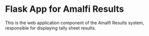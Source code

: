 # Flask App for Amalfi Results

This is the web application component of the Amalfi Results system, responsible for displaying tally sheet results.
